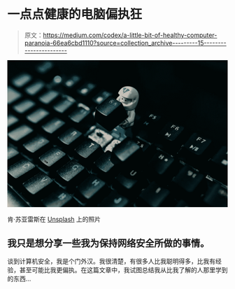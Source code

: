 # 一点点健康的电脑偏执狂

> 原文：<https://medium.com/codex/a-little-bit-of-healthy-computer-paranoia-66ea6cbd1110?source=collection_archive---------15----------------------->

![](img/12bb7f34f893f12cdefe6d822b447511.png)

肯·苏亚雷斯在 [Unsplash](https://unsplash.com/s/photos/computer-security?utm_source=unsplash&utm_medium=referral&utm_content=creditCopyText) 上的照片

## 我只是想分享一些我为保持网络安全所做的事情。

谈到计算机安全，我是个门外汉。我很清楚，有很多人比我聪明得多，比我有经验，甚至可能比我更偏执。在这篇文章中，我试图总结我从比我了解的人那里学到的东西…